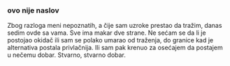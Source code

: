 ### ovo nije naslov

Zbog razloga meni nepoznatih, a čije sam uzroke prestao da tražim, danas sedim ovde sa vama. Sve ima makar dve strane.
Ne sećam se da li je postojao okidač ili sam se polako umarao od traženja, do granice kad je alternativa postala privlačnija.
Ili sam pak krenuo za osećajem da postajem u nečemu dobar. Stvarno, stvarno dobar.
